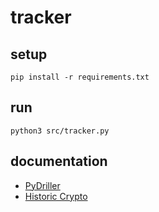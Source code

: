 # tracker

## setup
```
pip install -r requirements.txt
```

## run
```
python3 src/tracker.py
```

## documentation
- [PyDriller](https://pydriller.readthedocs.io/en/latest/commit.html)
- [Historic Crypto](https://github.com/David-Woroniuk/Historic_Crypto)
